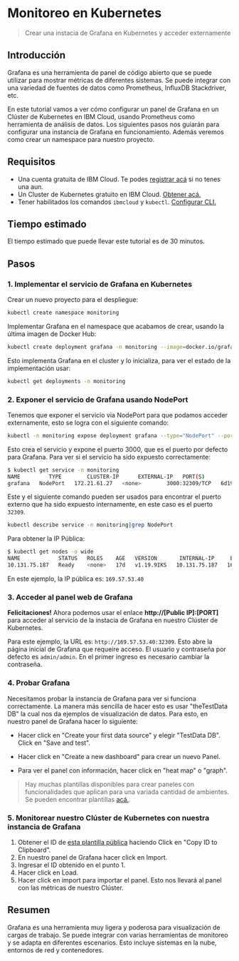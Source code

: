 # Monitoreo en Kubernetes
> Crear una instacia de Grafana en Kubernetes y acceder externamente

## Introducción

Grafana es una herramienta de panel de código abierto que se puede utilizar para mostrar métricas de diferentes sistemas. Se puede integrar con una variedad de fuentes de datos como Prometheus, InfluxDB Stackdriver, etc.

En este tutorial vamos a ver cómo configurar un panel de Grafana en un Clúster de Kubernetes en IBM Cloud, usando Prometheus como herramienta de análisis de datos. Los siguientes pasos nos guiarán para configurar una instancia de Grafana en funcionamiento. Además veremos como crear un namespace para nuestro proyecto.

## Requisitos
- Una cuenta gratuita de IBM Cloud. Te podes [registrar acá](https://cloud.ibm.com/registration) si no tenes una aun.
- Un Cluster de Kubernetes gratuito en IBM Cloud. [Obtener acá.](https://cloud.ibm.com/kubernetes/catalog/create)
- Tener habilitados los comandos `ibmcloud` y `kubectl`. [Configurar CLI.](https://cloud.ibm.com/docs/containers?topic=containers-cs_cli_install)

## Tiempo estimado
El tiempo estimado que puede llevar este tutorial es de 30 minutos.

## Pasos

### 1. Implementar el servicio de Grafana en Kubernetes

Crear un nuevo proyecto para el despliegue:
```bash
kubectl create namespace monitoring
```
  Implementar Grafana en el namespace que acabamos de crear, usando la última imagen de Docker Hub:
```bash
kubectl create deployment grafana -n monitoring --image=docker.io/grafana/grafana:latest
```
Esto implementa Grafana en el cluster y lo inicializa, para ver el estado de la implementación usar:
```bash
kubectl get deployments -n monitoring
```

### 2. Exponer el servicio de Grafana usando NodePort

Tenemos que exponer el servicio via NodePort para que podamos acceder externamente, esto se logra con el siguiente comando:

```bash
kubectl -n monitoring expose deployment grafana --type="NodePort" --port 3000
```
  Esto crea el servicio y expone el puerto 3000, que es el puerto por defecto para Grafana. Para ver si el servicio ha sido expuesto correctamente:
```bash
$ kubectl get service -n monitoring
NAME         TYPE        CLUSTER-IP      EXTERNAL-IP   PORT(S)          AGE
grafana   NodePort   172.21.61.27   <none>        3000:32309/TCP   6d19h
```
  Este y el siguiente comando pueden ser usados para encontrar el puerto externo que ha sido expuesto internamente, en este caso es el puerto `32309`.
```bash
kubectl describe service -n monitoring|grep NodePort
```
  Para obtener la IP Pública:

  ```bash
  $ kubectl get nodes -o wide
  NAME            STATUS   ROLES    AGE   VERSION       INTERNAL-IP     EXTERNAL-IP
  10.131.75.187   Ready    <none>   17d   v1.19.9IKS   10.131.75.187   169.57.53.40
  ```
  En este ejemplo, la IP pública es: `169.57.53.40`


### 3. Acceder al panel web de Grafana

  **Felicitaciones!** Ahora podemos usar el enlace **http://[Public IP]:[PORT]** para acceder al servicio de la instacia de Grafana en nuestro Clúster de Kubernetes.

  Para este ejemplo, la URL es: `http://169.57.53.40:32309`. Esto abre la página inicial de Grafana que requeire acceso. El usuario y contraseña por defecto es `admin/admin`. En el primer ingreso es necesario cambiar la contraseña.

### 4. Probar Grafana

  Necesitamos probar la instancia de Grafana para ver si funciona correctamente. La manera más sencilla de hacer esto es usar "theTestData DB" la cual nos da ejemplos de visualización de datos. Para esto, en nuestro panel de Grafana hacer lo siguiente:

- Hacer click en "Create your first data source" y elegir "TestData DB". Click en "Save and test".

- Hacer click en "Create a new dashboard" para crear un nuevo Panel.

- Para ver el panel con información, hacer click en "heat map" o "graph".

> Hay muchas plantillas disponibles para crear paneles con funcionalidades que aplican para una variada cantidad de ambientes. Se pueden encontrar plantillas [acá.](https://grafana.com/grafana/dashboards?search=kubernetes).

### 5. Monitorear nuestro Clúster de Kubernetes con nuestra instancia de Grafana

  1. Obtener el ID de [esta plantilla pública](https://grafana.com/grafana/dashboards/8588) haciendo Click en "Copy ID to Clipboard".
  2. En nuestro panel de Grafana hacer click en Import.
  3. Ingresar el ID obtenido en el punto 1.
  4. Hacer click en Load.
  5. Hacer click en import para importar el panel. Esto nos llevará al panel con las métricas de nuestro Clúster.


## Resumen
Grafana es una herramienta muy ligera y poderosa para visualización de cargas de trabajo. Se puede integrar con varias herramientas de monitoreo y se adapta en diferentes escenarios. Esto incluye sistemas en la nube, entornos de red y contenedores.